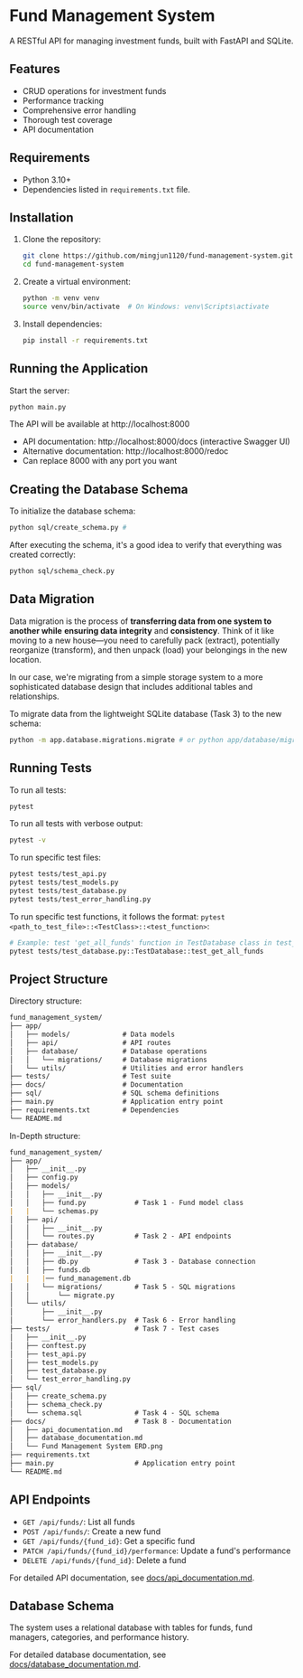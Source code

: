 # Fund Management System
A RESTful API for managing investment funds, built with FastAPI and SQLite.

## Features
- CRUD operations for investment funds
- Performance tracking
- Comprehensive error handling
- Thorough test coverage
- API documentation

## Requirements
- Python 3.10+
- Dependencies listed in `requirements.txt` file.

## Installation
1. Clone the repository:
    ```bash
    git clone https://github.com/mingjun1120/fund-management-system.git
    cd fund-management-system
    ```
2. Create a virtual environment:
   ```bash
   python -m venv venv
   source venv/bin/activate  # On Windows: venv\Scripts\activate
   ```
3. Install dependencies:
   ```bash
   pip install -r requirements.txt
   ```

## Running the Application
Start the server:
```bash
python main.py
```
The API will be available at http://localhost:8000
- API documentation: http://localhost:8000/docs (interactive Swagger UI)
- Alternative documentation: http://localhost:8000/redoc
- Can replace 8000 with any port you want

## Creating the Database Schema
To initialize the database schema:
```bash
python sql/create_schema.py # 
```

After executing the schema, it's a good idea to verify that everything was created correctly:
```bash
python sql/schema_check.py
```

## Data Migration
Data migration is the process of **transferring data from one system to another while** **ensuring data integrity** and **consistency**. Think of it like moving to a new house—you need to carefully pack (extract), potentially reorganize (transform), and then unpack (load) your belongings in the new location.

In our case, we're migrating from a simple storage system to a more sophisticated database design that includes additional tables and relationships.

To migrate data from the lightweight SQLite database (Task 3) to the new schema:
```bash
python -m app.database.migrations.migrate # or python app/database/migrations/migrate.py
```

## Running Tests
To run all tests:
```bash
pytest
```

To run all tests with verbose output:
```bash
pytest -v
```

To run specific test files:
```bash
pytest tests/test_api.py
pytest tests/test_models.py
pytest tests/test_database.py
pytest tests/test_error_handling.py
```

To run specific test functions, it follows the format: `pytest <path_to_test_file>::<TestClass>::<test_function>`:
```bash
# Example: test 'get_all_funds' function in TestDatabase class in test_database.py
pytest tests/test_database.py::TestDatabase::test_get_all_funds
```

## Project Structure
Directory structure:
```markdown
fund_management_system/
├── app/
│   ├── models/             # Data models
│   ├── api/                # API routes
│   ├── database/           # Database operations
│   │   └── migrations/     # Database migrations
│   └── utils/              # Utilities and error handlers
├── tests/                  # Test suite
├── docs/                   # Documentation
├── sql/                    # SQL schema definitions
├── main.py                 # Application entry point
├── requirements.txt        # Dependencies
└── README.md
```

In-Depth structure:
```markdown
fund_management_system/
├── app/
│   ├── __init__.py
│   ├── config.py
│   ├── models/
│   │   ├── __init__.py
│   │   ├── fund.py            # Task 1 - Fund model class
|   |   └── schemas.py
│   ├── api/
│   │   ├── __init__.py
│   │   └── routes.py          # Task 2 - API endpoints
│   ├── database/
│   │   ├── __init__.py
│   │   ├── db.py              # Task 3 - Database connection
│   │   ├── funds.db
|   |   |── fund_management.db
│   │   └── migrations/        # Task 5 - SQL migrations
│   │       └── migrate.py
│   └── utils/
│       ├── __init__.py
│       └── error_handlers.py  # Task 6 - Error handling
├── tests/                     # Task 7 - Test cases
│   ├── __init__.py
│   ├── conftest.py
│   ├── test_api.py
│   ├── test_models.py
│   ├── test_database.py
│   └── test_error_handling.py
├── sql/
│   ├── create_schema.py
│   ├── schema_check.py
│   └── schema.sql             # Task 4 - SQL schema
├── docs/                      # Task 8 - Documentation
│   ├── api_documentation.md
│   ├── database_documentation.md
│   └── Fund Management System ERD.png
├── requirements.txt
├── main.py                    # Application entry point
└── README.md
```

## API Endpoints
- `GET /api/funds/`: List all funds
- `POST /api/funds/`: Create a new fund
- `GET /api/funds/{fund_id}`: Get a specific fund
- `PATCH /api/funds/{fund_id}/performance`: Update a fund's performance
- `DELETE /api/funds/{fund_id}`: Delete a fund

For detailed API documentation, see [docs/api_documentation.md](../docs/api_documentation.md).

## Database Schema
The system uses a relational database with tables for funds, fund managers, categories, and performance history.

For detailed database documentation, see [docs/database_documentation.md](../docs/database_documentation.md).